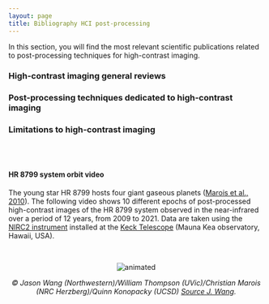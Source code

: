 ```yaml
---
layout: page
title: Bibliography HCI post-processing 
---
```


In this section, you will find the most relevant scientific publications related to post-processing techniques for high-contrast imaging. 

### High-contrast imaging general reviews ###

### Post-processing techniques dedicated to high-contrast imaging ###

### Limitations to high-contrast imaging ###

<br>

<br>

#### HR 8799 system orbit video ####

The young star HR 8799 hosts four giant gaseous planets ([Marois et al., 2010](https://www.nature.com/articles/nature09684.pdf)). The following video shows 10 different epochs of post-processed high-contrast images of the HR 8799 system observed in the near-infrared over a period of 12 years, from 2009 to 2021. Data are taken using the [NIRC2 instrument](https://www2.keck.hawaii.edu/inst/nirc2/) installed at the [Keck Telescope](https://keckobservatory.org/) (Mauna Kea observatory, Hawaii, USA). 

<br>

<p align="center" width="250" height="250">
  <img src="https://raw.githubusercontent.com/exoplanet-imaging-challenge/exoplanet-imaging-challenge.github.io/master/img/orbit_hr_8799.gif" alt="animated" />
</p>
<center><i>&copy; Jason Wang (Northwestern)/William Thompson (UVic)/Christian Marois (NRC Herzberg)/Quinn Konopacky (UCSD) <a href="https://jasonwang.space/orbits.html" target="_blank">Source J. Wang</a>.</i></center>

